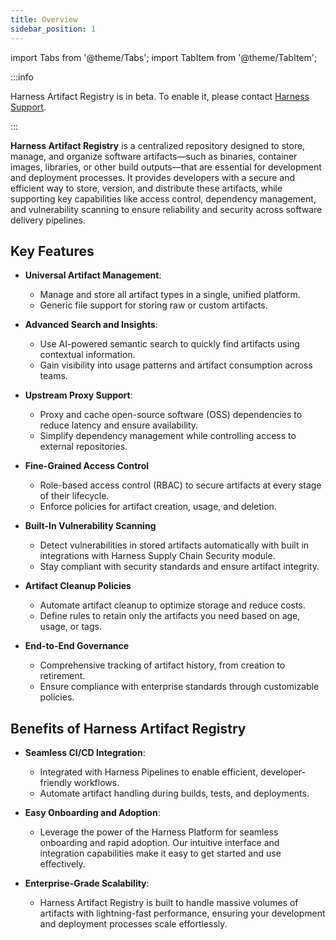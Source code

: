 ```yaml
---
title: Overview
sidebar_position: 1
---
```


import Tabs from '@theme/Tabs';
import TabItem from '@theme/TabItem';

:::info 

Harness Artifact Registry is in beta. To enable it, please contact [Harness Support](mailto:support@harness.io).

:::

**Harness Artifact Registry** is a centralized repository designed to store, manage, and organize software artifacts—such as binaries, container images, libraries, or other build outputs—that are essential for development and deployment processes. It provides developers with a secure and efficient way to store, version, and distribute these artifacts, while supporting key capabilities like access control, dependency management, and vulnerability scanning to ensure reliability and security across software delivery pipelines.  

## Key Features

- **Universal Artifact Management**:
    - Manage and store all artifact types in a single, unified platform.
    - Generic file support for storing raw or custom artifacts.

- **Advanced Search and Insights**: 
    - Use AI-powered semantic search to quickly find artifacts using contextual information. 
    - Gain visibility into usage patterns and artifact consumption across teams.

- **Upstream Proxy Support**: 
    - Proxy and cache open-source software (OSS) dependencies to reduce latency and ensure availability. 
    - Simplify dependency management while controlling access to external repositories.

- **Fine-Grained Access Control**
    - Role-based access control (RBAC) to secure artifacts at every stage of their lifecycle.
    - Enforce policies for artifact creation, usage, and deletion.

- **Built-In Vulnerability Scanning**
    - Detect vulnerabilities in stored artifacts automatically with built in integrations with Harness Supply Chain Security module.
    - Stay compliant with security standards and ensure artifact integrity.

- **Artifact Cleanup Policies**
    - Automate artifact cleanup to optimize storage and reduce costs.
    - Define rules to retain only the artifacts you need based on age, usage, or tags.

- **End-to-End Governance**
    - Comprehensive tracking of artifact history, from creation to retirement.
    - Ensure compliance with enterprise standards through customizable policies.

## Benefits of Harness Artifact Registry

- **Seamless CI/CD Integration**:
    - Integrated with Harness Pipelines to enable efficient, developer-friendly workflows.
    - Automate artifact handling during builds, tests, and deployments.

- **Easy Onboarding and Adoption**: 
    - Leverage the power of the Harness Platform for seamless onboarding and rapid adoption. Our intuitive interface and integration capabilities make it easy to get started and use effectively.

- **Enterprise-Grade Scalability**:
    - Harness Artifact Registry is built to handle massive volumes of artifacts with lightning-fast performance, ensuring your development and deployment processes scale effortlessly.

